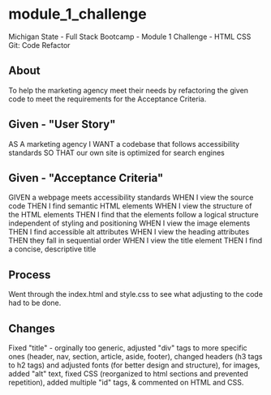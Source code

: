 # module_1_challenge
Michigan State - Full Stack Bootcamp - Module 1 Challenge - HTML CSS Git: Code Refactor

## About

To help the marketing agency meet their needs by refactoring the given code to meet the requirements for the Acceptance Criteria.

## Given - "User Story"

AS A marketing agency
I WANT a codebase that follows accessibility standards
SO THAT our own site is optimized for search engines

## Given - "Acceptance Criteria"

GIVEN a webpage meets accessibility standards
WHEN I view the source code
THEN I find semantic HTML elements
WHEN I view the structure of the HTML elements
THEN I find that the elements follow a logical structure independent of styling and positioning
WHEN I view the image elements
THEN I find accessible alt attributes
WHEN I view the heading attributes
THEN they fall in sequential order
WHEN I view the title element
THEN I find a concise, descriptive title

## Process

Went through the index.html and style.css to see what adjusting to the code had to be done.

## Changes

Fixed "title" - orginally too generic, adjusted "div" tags to more specific ones (header, nav, section, article, aside, footer), changed headers (h3 tags to h2 tags) and adjusted fonts (for better design and structure), for images, added "alt" text, fixed CSS (reorganized to html sections and prevented repetition), added multiple "id" tags, & commented on HTML and CSS.

